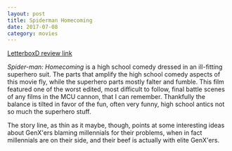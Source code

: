 ```yaml
---
layout: post
title: Spiderman Homecoming 
date: 2017-07-08
category: movies
---
```

 
[LetterboxD review link](https://letterboxd.com/samarthbhaskar/film/spider-man-homecoming/)

<em>Spider-man: Homecoming</em> is a high school comedy dressed in an ill-fitting superhero suit. The parts that amplify the high school comedy aspects of this movie fly, while the superhero parts mostly falter and fumble. This film featured one of the worst edited, most difficult to follow, final battle scenes of any films in the MCU cannon, that I can remember. Thankfully the balance is tilted in favor of the fun, often very funny, high school antics not so much the superhero stuff.

The story line, as thin as it maybe, though, points at some interesting ideas about GenX'ers blaming millennials for their problems, when in fact millennials are on their side, and their beef is actually with elite GenX'ers. 